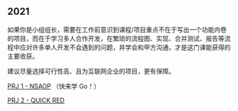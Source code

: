 ## 2021

如果你是小组组长，需要在工作前意识到课程/项目重点不在于写出一个功能内卷的项目，而在于学习多人合作开发，在繁琐的流程图、实现、合并测试、报告等流程中应对许多单人开发不会遇到的问题，并学会和甲方沟通，才是这门课能获得的主要收获。

建议尽量选择可行性高、且为互联网企业的项目，更有保障。

[PRJ 1 - NSAOP](https://github.com/Co1lin/NSAOP) （快来学 Go！）

[PRJ 2 - QUICK RED](https://github.com/prnake/Quick-Red)